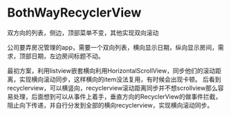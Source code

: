 # BothWayRecyclerView

双方向的列表，侧边，顶部菜单不变，其他实现双向滚动

公司要弄房况管理的app，需要一个双向列表，横向显示日期，纵向显示房间，需求，顶部日期，左边房间标题不动。

最初方案，利用listview嵌套横向利用HorizontalScrollView，同步他们的滚动距离，实现横向滚动同步，这样横向的item没法复用，有时候会出现卡顿。
后看到recyclerview，可以横竖向，recyclerview滚动距离同步并不想scrollview那么容易处理，后面想到可以从事件上着手，垂直方向的RecyclerView的做事件拦截，阻止向下传递，并自行分发到全部的横向recyclerview，实现横向滚动同步。


